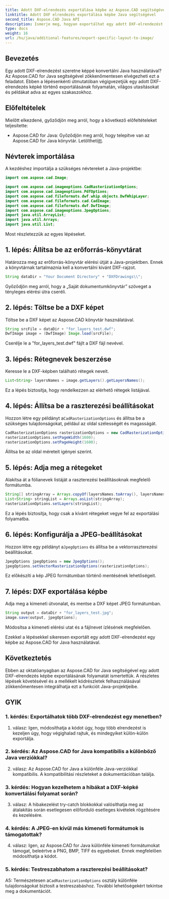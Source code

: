```yaml
---
title: Adott DXF-elrendezés exportálása képbe az Aspose.CAD segítségével Java nyelven
linktitle: Adott DXF elrendezés exportálása képbe Java segítségével
second_title: Aspose.CAD Java API
description: Ismerje meg, hogyan exportálhat egy adott DXF-elrendezést képbe az Aspose.CAD for Java segítségével. Kövesse lépésenkénti útmutatónkat a zökkenőmentes integráció érdekében.
type: docs
weight: 16
url: /hu/java/additional-features/export-specific-layout-to-image/
---
```

## Bevezetés

Egy adott DXF-elrendezést szeretne képpé konvertálni Java használatával? Az Aspose.CAD for Java segítségével zökkenőmentesen elvégezheti ezt a feladatot. Ebben a lépésenkénti útmutatóban végigvezetjük egy adott DXF-elrendezés képké történő exportálásának folyamatán, világos utasításokat és példákat adva az egyes szakaszokhoz.

## Előfeltételek

Mielőtt elkezdené, győződjön meg arról, hogy a következő előfeltételeket teljesítette:

-  Aspose.CAD for Java: Győződjön meg arról, hogy telepítve van az Aspose.CAD for Java könyvtár. Letöltheti[itt](https://releases.aspose.com/cad/java/).

## Névterek importálása

A kezdéshez importálja a szükséges névtereket a Java-projektbe:

```java
import com.aspose.cad.Image;

import com.aspose.cad.imageoptions.CadRasterizationOptions;
import com.aspose.cad.imageoptions.PdfOptions;
import com.aspose.cad.fileformats.dwf.whip.objects.DwfWhipLayer;
import com.aspose.cad.fileformats.cad.CadImage;
import com.aspose.cad.fileformats.dwf.DwfImage;
import com.aspose.cad.imageoptions.JpegOptions;
import java.util.ArrayList;
import java.util.Arrays;
import java.util.List;
```

Most részletezzük az egyes lépéseket.

## 1. lépés: Állítsa be az erőforrás-könyvtárat

Határozza meg az erőforrás-könyvtár elérési útját a Java-projektben. Ennek a könyvtárnak tartalmaznia kell a konvertálni kívánt DXF-rajzot.

```java
String dataDir = "Your Document Directory" + "DXFDrawings\\";
```

Győződjön meg arról, hogy a „Saját dokumentumkönyvtár” szöveget a tényleges elérési útra cseréli.

## 2. lépés: Töltse be a DXF képet

Töltse be a DXF képet az Aspose.CAD könyvtár használatával.

```java
String srcFile = dataDir + "for_layers_test.dwf";
DwfImage image = (DwfImage) Image.load(srcFile);
```

Cserélje le a "for_layers_test.dwf" fájlt a DXF fájl nevével.

## 3. lépés: Rétegnevek beszerzése

Keresse le a DXF-képben található rétegek neveit.

```java
List<String> layersNames = image.getLayers().getLayersNames();
```

Ez a lépés biztosítja, hogy rendelkezzen az elérhető rétegek listájával.

## 4. lépés: Állítsa be a raszterezési beállításokat

 Hozzon létre egy példányt a`CadRasterizationOptions` és állítsa be a szükséges tulajdonságokat, például az oldal szélességét és magasságát.

```java
CadRasterizationOptions rasterizationOptions = new CadRasterizationOptions();
rasterizationOptions.setPageWidth(1600);
rasterizationOptions.setPageHeight(1600);
```

Állítsa be az oldal méreteit igényei szerint.

## 5. lépés: Adja meg a rétegeket

Alakítsa át a fólianevek listáját a raszterezési beállításoknak megfelelő formátumba.

```java
String[] stringArray = Arrays.copyOf(layersNames.toArray(), layersNames.toArray().length, String[].class);
List<String> stringList = Arrays.asList(stringArray);
rasterizationOptions.setLayers(stringList);
```

Ez a lépés biztosítja, hogy csak a kívánt rétegeket vegye fel az exportálási folyamatba.

## 6. lépés: Konfigurálja a JPEG-beállításokat

 Hozzon létre egy példányt a`JpegOptions` és állítsa be a vektorraszterezési beállításokat.

```java
JpegOptions jpegOptions = new JpegOptions();
jpegOptions.setVectorRasterizationOptions(rasterizationOptions);
```

Ez előkészíti a kép JPEG formátumban történő mentésének lehetőségeit.

## 7. lépés: DXF exportálása képbe

Adja meg a kimeneti útvonalat, és mentse a DXF képet JPEG formátumban.

```java
String output = dataDir + "for_layers_test.jpg";
image.save(output, jpegOptions);
```

Módosítsa a kimeneti elérési utat és a fájlnevet ízlésének megfelelően.

Ezekkel a lépésekkel sikeresen exportált egy adott DXF-elrendezést egy képbe az Aspose.CAD for Java használatával.

## Következtetés

Ebben az oktatóanyagban az Aspose.CAD for Java segítségével egy adott DXF-elrendezés képbe exportálásának folyamatát ismertettük. A részletes lépések követésével és a mellékelt kódrészletek felhasználásával zökkenőmentesen integrálhatja ezt a funkciót Java-projektjeibe.

## GYIK

### 1. kérdés: Exportálhatok több DXF-elrendezést egy menetben?

1. válasz: Igen, módosíthatja a kódot úgy, hogy több elrendezést is kezeljen úgy, hogy végighalad rajtuk, és mindegyiket külön-külön exportálja.

### 2. kérdés: Az Aspose.CAD for Java kompatibilis a különböző Java verziókkal?

2. válasz: Az Aspose.CAD for Java a különféle Java-verziókkal kompatibilis. A kompatibilitási részleteket a dokumentációban találja.

### 3. kérdés: Hogyan kezelhetem a hibákat a DXF-képké konvertálási folyamat során?

3. válasz: A hibakezelést try-catch blokkokkal valósíthatja meg az átalakítás során esetlegesen előforduló esetleges kivételek rögzítésére és kezelésére.

### 4. kérdés: A JPEG-en kívül más kimeneti formátumok is támogatottak?

4. válasz: Igen, az Aspose.CAD for Java különféle kimeneti formátumokat támogat, beleértve a PNG, BMP, TIFF és egyebeket. Ennek megfelelően módosíthatja a kódot.

### 5. kérdés: Testreszabhatom a raszterezési beállításokat?

 A5: Természetesen a`CadRasterizationOptions` osztály különféle tulajdonságokat biztosít a testreszabáshoz. További lehetőségekért tekintse meg a dokumentációt.